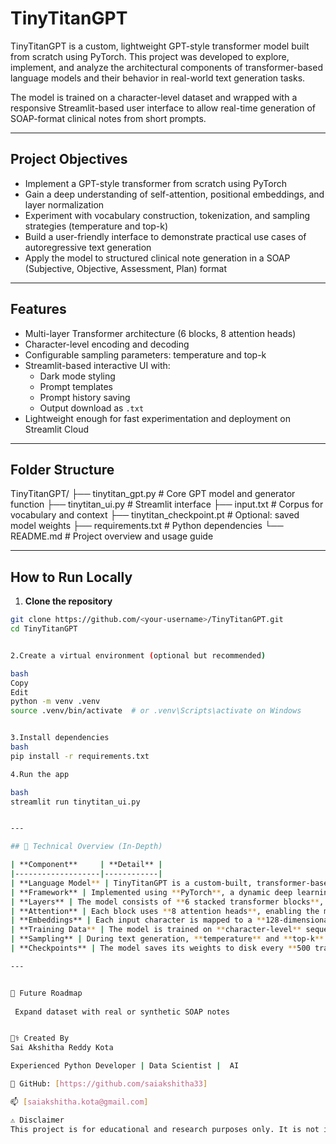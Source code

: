 
# TinyTitanGPT

TinyTitanGPT is a custom, lightweight GPT-style transformer model built from scratch using PyTorch. This project was developed to explore, implement, and analyze the architectural components of transformer-based language models and their behavior in real-world text generation tasks.

The model is trained on a character-level dataset and wrapped with a responsive Streamlit-based user interface to allow real-time generation of SOAP-format clinical notes from short prompts.

---

## Project Objectives

- Implement a GPT-style transformer from scratch using PyTorch
- Gain a deep understanding of self-attention, positional embeddings, and layer normalization
- Experiment with vocabulary construction, tokenization, and sampling strategies (temperature and top-k)
- Build a user-friendly interface to demonstrate practical use cases of autoregressive text generation
- Apply the model to structured clinical note generation in a SOAP (Subjective, Objective, Assessment, Plan) format

---

## Features

- Multi-layer Transformer architecture (6 blocks, 8 attention heads)
- Character-level encoding and decoding
- Configurable sampling parameters: temperature and top-k
- Streamlit-based interactive UI with:
  - Dark mode styling
  - Prompt templates
  - Prompt history saving
  - Output download as `.txt`
- Lightweight enough for fast experimentation and deployment on Streamlit Cloud

---

## Folder Structure

TinyTitanGPT/ ├── tinytitan_gpt.py # Core GPT model and generator function ├── tinytitan_ui.py # Streamlit interface ├── input.txt # Corpus for vocabulary and context ├── tinytitan_checkpoint.pt # Optional: saved model weights ├── requirements.txt # Python dependencies └── README.md # Project overview and usage guide




---

## How to Run Locally

1. **Clone the repository**
```bash
git clone https://github.com/<your-username>/TinyTitanGPT.git
cd TinyTitanGPT


2.Create a virtual environment (optional but recommended)

bash
Copy
Edit
python -m venv .venv
source .venv/bin/activate  # or .venv\Scripts\activate on Windows


3.Install dependencies
bash
pip install -r requirements.txt

4.Run the app

bash
streamlit run tinytitan_ui.py


---

## 🧠 Technical Overview (In-Depth)

| **Component**     | **Detail** |
|-------------------|------------|
| **Language Model** | TinyTitanGPT is a custom-built, transformer-based language model inspired by GPT (Generative Pretrained Transformer). It learns to predict the next character in a sequence, enabling it to generate structured clinical text from scratch. |
| **Framework** | Implemented using **PyTorch**, a dynamic deep learning framework that provides full control over tensor operations, backpropagation, and model design — ideal for building neural networks from the ground up. |
| **Layers** | The model consists of **6 stacked transformer blocks**, each containing self-attention and feedforward layers. These layers allow the model to learn hierarchical patterns and dependencies across different parts of the text input. |
| **Attention** | Each block uses **8 attention heads**, enabling the model to attend to multiple parts of the input sequence simultaneously. Multi-head attention allows the network to understand different types of relationships between characters (e.g., temporal, grammatical, semantic). |
| **Embeddings** | Each input character is mapped to a **128-dimensional vector**. This embedding layer helps the model learn distributed representations of tokens, making it easier to capture similarities and patterns in the training data. |
| **Training Data** | The model is trained on **character-level** sequences. Instead of using full words or tokens, it processes individual characters, which is useful for smaller vocabularies and allows learning of fine-grained syntax like clinical abbreviations. |
| **Sampling** | During text generation, **temperature** and **top-k** sampling strategies are used to control creativity and coherence. Temperature controls randomness (lower = more deterministic), and top-k restricts sampling to the top-k most probable next characters. |
| **Checkpoints** | The model saves its weights to disk every **500 training steps**. This allows users to resume training from the last checkpoint without losing progress, and to experiment with different generation techniques using the latest learned state. |

---


🔮 Future Roadmap
 
 Expand dataset with real or synthetic SOAP notes


👩‍⚕️ Created By
Sai Akshitha Reddy Kota

Experienced Python Developer | Data Scientist |  AI

🔗 GitHub: [https://github.com/saiakshitha33]

📫 [saiakshitha.kota@gmail.com] 

⚠️ Disclaimer
This project is for educational and research purposes only. It is not intended for clinical use or to replace licensed medical professionals.

